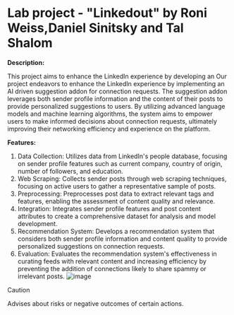 # Lab project - "Linkedout" by Roni Weiss,Daniel Sinitsky and Tal Shalom
**Description:**

This project aims to enhance the LinkedIn experience by developing an Our project endeavors to enhance the LinkedIn experience by implementing an AI
driven suggestion addon for connection requests.
The suggestion addon leverages both sender profile information and the content of their posts to provide personalized suggestions to users.
By utilizing advanced language models and machine learning algorithms, the system aims to empower users to make informed decisions about connection requests, ultimately improving their networking efficiency and experience on the platform.

**Features:**

1. Data Collection: Utilizes data from LinkedIn's people database, focusing on sender profile features such as current company, country of origin, number of followers, and education.
2. Web Scraping: Collects sender posts through web scraping techniques, focusing on active users to gather a representative sample of posts.
3. Preprocessing: Preprocesses post data to extract relevant tags and features, enabling the assessment of content quality and relevance.
4. Integration: Integrates sender profile features and post content attributes to create a comprehensive dataset for analysis and model development.
5. Recommendation System: Develops a recommendation system that considers both sender profile information and content quality to provide personalized suggestions on connection requests.
6. Evaluation: Evaluates the recommendation system's effectiveness in curating feeds with relevant content and increasing efficiency by preventing the addition of connections likely to share spammy or irrelevant posts.
![image](https://github.com/michaelironi/lab_proj_Roni_Tal_Daniel/assets/81300916/db711179-08e9-4849-b96f-1861c0171155)


> [!CAUTION]
> Advises about risks or negative outcomes of certain actions.
